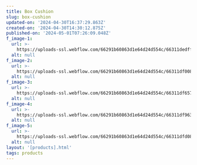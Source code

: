 ```yaml
---
title: Box Cushion
slug: box-cushion
updated-on: '2024-04-30T16:37:29.863Z'
created-on: '2024-04-30T14:30:12.875Z'
published-on: '2024-05-01T07:26:09.048Z'
f_image-1:
  url: >-
    https://uploads-ssl.webflow.com/66291b60863d1e64d24d554c/66311dedfffaa1635f4098b7_4a6c07f217305d830f9da46a2160c0e1.jpg
  alt: null
f_image-2:
  url: >-
    https://uploads-ssl.webflow.com/66291b60863d1e64d24d554c/66311df0085484e8650db200_box-cushion-cover-2.webp
  alt: null
f_image-3:
  url: >-
    https://uploads-ssl.webflow.com/66291b60863d1e64d24d554c/66311df65752fb6998e374fd_images.jpeg
  alt: null
f_image-4:
  url: >-
    https://uploads-ssl.webflow.com/66291b60863d1e64d24d554c/66311df9630e7c6b865e62f1_images%20(1).jpeg
  alt: null
f_image-5:
  url: >-
    https://uploads-ssl.webflow.com/66291b60863d1e64d24d554c/66311dfd085484e8650db9d9_images%20(2).jpeg
  alt: null
layout: '[products].html'
tags: products
---
```



